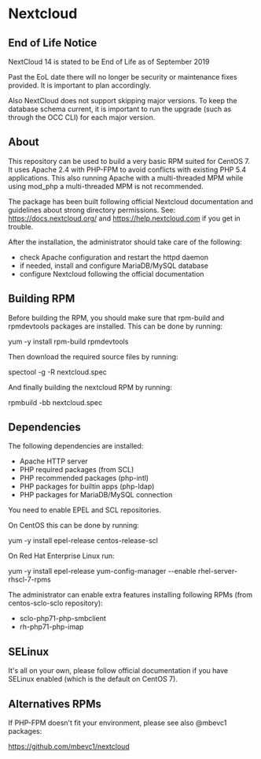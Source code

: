 Nextcloud
=========


End of Life Notice
------------------
NextCloud 14 is stated to be End of Life as of September 2019

Past the EoL date there will no longer be security or maintenance fixes
provided.  It is important to plan accordingly.

Also NextCloud does not support skipping major versions.  To keep the
database schema current, it is important to run the upgrade (such as 
through the OCC CLI) for each major version.


About
-----

This repository can be used to build a very basic RPM suited for CentOS 7.
It uses Apache 2.4 with PHP-FPM to avoid conflicts with existing 
PHP 5.4 applications.  This also running Apache with a multi-threaded MPM
while using mod_php a multi-threaded MPM is not recommended.

The package has been built following official Nextcloud documentation and
guidelines about strong directory permissions. See: https://docs.nextcloud.org/
and https://help.nextcloud.com if you get in trouble.

After the installation, the administrator should take care of the following:

* check Apache configuration and restart the httpd daemon
* if needed, install and configure MariaDB/MySQL database
* configure Nextcloud following the official documentation


Building RPM
------------

Before building the RPM, you should make sure that rpm-build and
rpmdevtools packages are installed.  This can be done by running:

  yum -y install rpm-build rpmdevtools

Then download the required source files by running:

  spectool -g -R nextcloud.spec

And finally building the nextcloud RPM by running:

  rpmbuild -bb nextcloud.spec


Dependencies
------------

The following dependencies are installed:

* Apache HTTP server
* PHP required packages (from SCL)
* PHP recommended packages (php-intl)
* PHP packages for builtin apps (php-ldap)
* PHP packages for MariaDB/MySQL connection

You need to enable EPEL  and SCL repositories.

On CentOS this can be done by running:

  yum -y install epel-release centos-release-scl

On Red Hat Enterprise Linux run:

  yum -y install epel-release
  yum-config-manager --enable rhel-server-rhscl-7-rpms

The administrator can enable extra features installing following RPMs 
(from centos-sclo-sclo repository):

* sclo-php71-php-smbclient
* rh-php71-php-imap


SELinux
-------

It's all on your own, please follow official documentation if you have 
SELinux enabled (which is the default on CentOS 7).


Alternatives RPMs
-----------------

If PHP-FPM doesn't fit your environment, please see also @mbevc1 packages:

https://github.com/mbevc1/nextcloud


